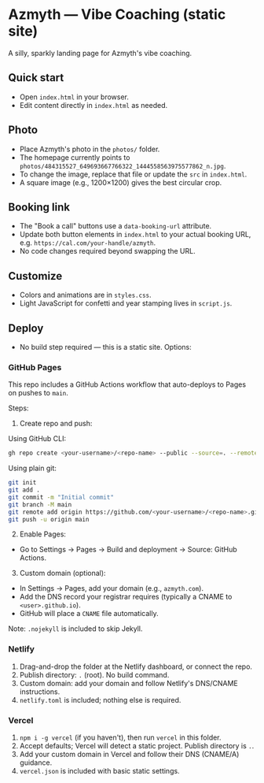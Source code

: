 # Azmyth — Vibe Coaching (static site)

A silly, sparkly landing page for Azmyth's vibe coaching.

## Quick start

- Open `index.html` in your browser.
- Edit content directly in `index.html` as needed.

## Photo

- Place Azmyth's photo in the `photos/` folder.
- The homepage currently points to `photos/484315527_649693667766322_1444558563975577862_n.jpg`.
- To change the image, replace that file or update the `src` in `index.html`.
- A square image (e.g., 1200×1200) gives the best circular crop.

## Booking link

- The "Book a call" buttons use a `data-booking-url` attribute.
- Update both button elements in `index.html` to your actual booking URL, e.g. `https://cal.com/your-handle/azmyth`.
- No code changes required beyond swapping the URL.

## Customize

- Colors and animations are in `styles.css`.
- Light JavaScript for confetti and year stamping lives in `script.js`.

## Deploy

- No build step required — this is a static site. Options:

### GitHub Pages
This repo includes a GitHub Actions workflow that auto-deploys to Pages on pushes to `main`.

Steps:
1) Create repo and push:

Using GitHub CLI:
```bash
gh repo create <your-username>/<repo-name> --public --source=. --remote=origin --push
```

Using plain git:
```bash
git init
git add .
git commit -m "Initial commit"
git branch -M main
git remote add origin https://github.com/<your-username>/<repo-name>.git
git push -u origin main
```

2) Enable Pages:
- Go to Settings → Pages → Build and deployment → Source: GitHub Actions.

3) Custom domain (optional):
- In Settings → Pages, add your domain (e.g., `azmyth.com`).
- Add the DNS record your registrar requires (typically a CNAME to `<user>.github.io`).
- GitHub will place a `CNAME` file automatically.

Note: `.nojekyll` is included to skip Jekyll.

### Netlify
1. Drag-and-drop the folder at the Netlify dashboard, or connect the repo.
2. Publish directory: `.` (root). No build command.
3. Custom domain: add your domain and follow Netlify's DNS/CNAME instructions.
4. `netlify.toml` is included; nothing else is required.

### Vercel
1. `npm i -g vercel` (if you haven't), then run `vercel` in this folder.
2. Accept defaults; Vercel will detect a static project. Publish directory is `.`.
3. Add your custom domain in Vercel and follow their DNS (CNAME/A) guidance.
4. `vercel.json` is included with basic static settings.

